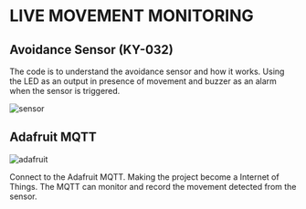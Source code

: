 # LIVE MOVEMENT MONITORING #

## Avoidance Sensor (KY-032)

The code is to understand the avoidance sensor and how it works.
Using the LED as an output in presence of movement and buzzer as an alarm when the sensor is triggered.

![sensor](https://user-images.githubusercontent.com/44058064/63086260-10cc7800-bf82-11e9-9a3f-a6818f802cda.png)

## Adafruit MQTT
![adafruit](https://user-images.githubusercontent.com/44058064/49788672-eaa46780-fd64-11e8-8c34-c8aebabb943e.png)

Connect to the Adafruit MQTT.
Making the project become a Internet of Things.
The MQTT can monitor and record the movement detected from the sensor.
